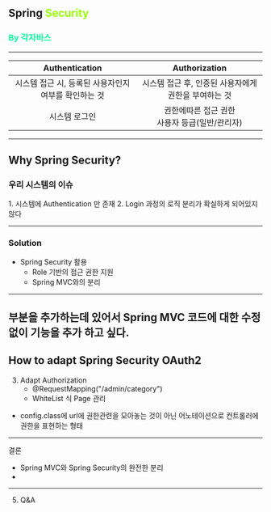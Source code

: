 ## Spring <span style="color:#99FF00">Security</span><br>
### **<span style="color:#00ff99">By 각자바스</span>**
---
|**Authentication**|**Authorization**|
|:-:|:-:|
|시스템 접근 시, 등록된 사용자인지 여부를 확인하는 것| 시스템 접근 후, 인증된 사용자에게 권한을 부여하는 것|
|시스템 로그인|권한에따른 접근 권한<br> 사용자 등급(일반/관리자)|

---
## **Why Spring Security?**
### 우리 시스템의 이슈
<span style="align-left">1. 시스템에 Authentication 만 존재</span>
<span style="align-left">2. Login 과정의 로직 분리가 확실하게 되어있지 않다</span>

---
### Solution
- Spring Security 활용
    - Role 기반의 접근 권한 지원
    - Spring MVC와의 분리

---
 부분을 추가하는데 있어서 Spring MVC 코드에 대한 수정 없이 기능을 추가 하고 싶다.
---

## **How to adapt Spring Security OAuth2**

3. Adapt Authorization
    - @RequestMapping("/admin/category")
    - WhiteList 식 Page 관리
- config.class에 url에 권한관련을 모아놓는 것이 아닌 어노테이션으로 컨트롤러에 권한을 표현하는 형태


---
결론

- Spring MVC와 Spring Security의 완전한 분리
- 


---
5. Q&A

